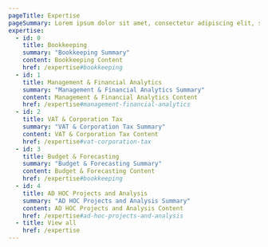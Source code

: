 ```yaml
---
pageTitle: Expertise
pageSummary: Lorem ipsum dolor sit amet, consectetur adipiscing elit, sed do eiusmod tempor incididunt ut labore et dolore magna aliqua. Ut enim ad minim veniam, quis. Lorem ipsum dolor sit amet, consectetur adipiscing elit, sed do eiusmod tempor incididunt ut labore et dolore magna aliqua.
expertise:
  - id: 0
    title: Bookkeeping
    summary: "Bookkeeping Summary"
    content: Bookkeeping Content
    href: /expertise#bookkeeping
  - id: 1
    title: Management & Financial Analytics
    summary: "Management & Financial Analytics Summary"
    content: Management & Financial Analytics Content
    href: /expertise#management-financial-analytics
  - id: 2
    title: VAT & Corporation Tax
    summary: "VAT & Corporation Tax Summary"
    content: VAT & Corporation Tax Content
    href: /expertise#vat-corporation-tax
  - id: 3
    title: Budget & Forecasting
    summary: "Budget & Forecasting Summary"
    content: Budget & Forecasting Content
    href: /expertise#bookkeeping
  - id: 4
    title: AD HOC Projects and Analysis
    summary: "AD HOC Projects and Analysis Summary"
    content: AD HOC Projects and Analysis Content
    href: /expertise#ad-hoc-projects-and-analysis
  - title: View all
    href: /expertise
---
```

